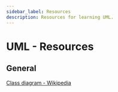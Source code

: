 ```yaml
---
sidebar_label: Resources
description: Resources for learning UML.
---
```


# UML - Resources

## General

[Class diagram - Wikipedia](https://en.wikipedia.org/wiki/Class_diagram)